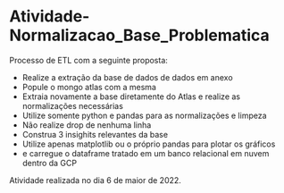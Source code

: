 # Atividade-Normalizacao_Base_Problematica

Processo de ETL com a seguinte proposta:
- Realize a extração da base de dados de dados em anexo 
- Popule o mongo atlas com a mesma 
- Extraia novamente a base diretamente do Atlas e realize as normalizações necessárias
- Utilize somente python e pandas para as normalizações e limpeza
- Não realize drop de nenhuma linha 
- Construa 3 insighits relevantes da base 
- Utilize apenas matplotlib ou o próprio pandas para plotar os gráficos
- e carregue o dataframe tratado em um banco relacional em nuvem dentro da GCP

Atividade realizada no dia 6 de maior de 2022.
